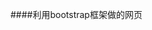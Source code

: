 <!-- > 一切反动派都是纸老虎。———— 毛主席

# 一级标题
## 一级标题
### 一级标题
#### 一级标题
##### 一级标题
###### 一级标题

*一级标题*
**一级标题**

- 一级标题
- 一级标题
- 一级标题
- 一级标题

+ 一级标题
    - 一级标题
    - 一级标题
+ 一级标题


![相当alt](https://upload-images.jianshu.io/upload_images/5545609-14761f94b87f8ac4.png?imageMogr2/auto-orient/strip|imageView2/2/w/1200/format/webp)


[百度](http://www.baidu.com)


|  表头   | 表头  |
|  ----  | ----  |
| 单元格  | 单元格 |
| 单元格  | 单元格 |


<a href="xxx">百度</a> -->

####利用bootstrap框架做的网页
![]()